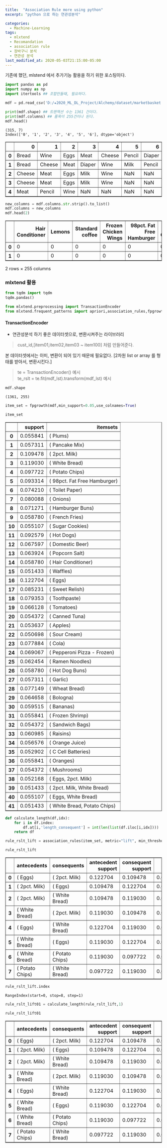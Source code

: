 ```yaml
---
title:  "Association Rule more using python"
excerpt: "python 으로 하는 연관성분석"

categories:
  - Machine-Learning
tags:
  - mlxtend
  - Recomandation
  - association rule
  - 장바구니 분석
  - 연관성 분석
last_modified_at: 2020-05-03T21:15:00-05:00
---
```


기존에 했던, mlstend 에서 추가기능 활용을 하기 위한 포스팅이다.


```python
import pandas as pd
import numpy as np
import itertools ## 조합만들때, 필요하다.
```


```python
mdf = pd.read_csv('D:/★2020_ML_DL_Project/Alchemy/dataset/marketbasket.csv',encoding='UTF8',header='infer')
```


```python
print(mdf.shape) ## 트랜잭션 수는 1361 건이다.
print(mdf.columns) ## 품목이 255건이나 된다.
mdf.head()
```

    (315, 7)
    Index(['0', '1', '2', '3', '4', '5', '6'], dtype='object')
    




<div>
<style scoped>
    .dataframe tbody tr th:only-of-type {
        vertical-align: middle;
    }

    .dataframe tbody tr th {
        vertical-align: top;
    }

    .dataframe thead th {
        text-align: right;
    }
</style>
<table border="1" class="dataframe">
  <thead>
    <tr style="text-align: right;">
      <th></th>
      <th>0</th>
      <th>1</th>
      <th>2</th>
      <th>3</th>
      <th>4</th>
      <th>5</th>
      <th>6</th>
    </tr>
  </thead>
  <tbody>
    <tr>
      <th>0</th>
      <td>Bread</td>
      <td>Wine</td>
      <td>Eggs</td>
      <td>Meat</td>
      <td>Cheese</td>
      <td>Pencil</td>
      <td>Diaper</td>
    </tr>
    <tr>
      <th>1</th>
      <td>Bread</td>
      <td>Cheese</td>
      <td>Meat</td>
      <td>Diaper</td>
      <td>Wine</td>
      <td>Milk</td>
      <td>Pencil</td>
    </tr>
    <tr>
      <th>2</th>
      <td>Cheese</td>
      <td>Meat</td>
      <td>Eggs</td>
      <td>Milk</td>
      <td>Wine</td>
      <td>NaN</td>
      <td>NaN</td>
    </tr>
    <tr>
      <th>3</th>
      <td>Cheese</td>
      <td>Meat</td>
      <td>Eggs</td>
      <td>Milk</td>
      <td>Wine</td>
      <td>NaN</td>
      <td>NaN</td>
    </tr>
    <tr>
      <th>4</th>
      <td>Meat</td>
      <td>Pencil</td>
      <td>Wine</td>
      <td>NaN</td>
      <td>NaN</td>
      <td>NaN</td>
      <td>NaN</td>
    </tr>
  </tbody>
</table>
</div>




```python
new_columns = mdf.columns.str.strip().to_list()
mdf.columns = new_columns
mdf.head(2)
```




<div>
<style scoped>
    .dataframe tbody tr th:only-of-type {
        vertical-align: middle;
    }

    .dataframe tbody tr th {
        vertical-align: top;
    }

    .dataframe thead th {
        text-align: right;
    }
</style>
<table border="1" class="dataframe">
  <thead>
    <tr style="text-align: right;">
      <th></th>
      <th>Hair Conditioner</th>
      <th>Lemons</th>
      <th>Standard coffee</th>
      <th>Frozen Chicken Wings</th>
      <th>98pct. Fat Free Hamburger</th>
      <th>Sugar Cookies</th>
      <th>Onions</th>
      <th>Deli Ham</th>
      <th>Dishwasher Detergent</th>
      <th>Beets</th>
      <th>...</th>
      <th>Lollipops</th>
      <th>Plain White Bread</th>
      <th>Blueberry Yogurt</th>
      <th>Frozen Chicken Thighs</th>
      <th>Mixed Vegetables</th>
      <th>Souring Pads</th>
      <th>Tuna Spread</th>
      <th>Toilet Paper</th>
      <th>White Wine</th>
      <th>Columbian Coffee</th>
    </tr>
  </thead>
  <tbody>
    <tr>
      <th>0</th>
      <td>0</td>
      <td>0</td>
      <td>0</td>
      <td>0</td>
      <td>0</td>
      <td>0</td>
      <td>0</td>
      <td>0</td>
      <td>0</td>
      <td>0</td>
      <td>...</td>
      <td>0</td>
      <td>0</td>
      <td>0</td>
      <td>0</td>
      <td>0</td>
      <td>0</td>
      <td>0</td>
      <td>0</td>
      <td>0</td>
      <td>0</td>
    </tr>
    <tr>
      <th>1</th>
      <td>0</td>
      <td>0</td>
      <td>0</td>
      <td>0</td>
      <td>0</td>
      <td>0</td>
      <td>0</td>
      <td>0</td>
      <td>0</td>
      <td>0</td>
      <td>...</td>
      <td>0</td>
      <td>0</td>
      <td>0</td>
      <td>0</td>
      <td>0</td>
      <td>0</td>
      <td>0</td>
      <td>0</td>
      <td>0</td>
      <td>0</td>
    </tr>
  </tbody>
</table>
<p>2 rows × 255 columns</p>
</div>



### mlxtend 활용


```python
from tqdm import tqdm
tqdm.pandas()
```


```python
from mlxtend.preprocessing import TransactionEncoder
from mlxtend.frequent_patterns import apriori,association_rules,fpgrowth
```

#### TransactionEncoder  
- 연관성분석 하기 좋은 데이터셋으로, 변환시켜주는 라이브러리
 > cust_id,[item01,item02,item03 ~ item100] 처럼 만들어준다.

본 데이터셋에서는 이미, 변환이 되어 있기 때문에 필요없다. [2차원 list or array 를 형태를 받아서, 변환시킨다.]  
> te = TransactionEncoder() 예시  
> te_rslt = te.fit(mdf_lst).transform(mdf_lst) 예시



```python
mdf.shape
```




    (1361, 255)




```python
item_set = fpgrowth(mdf,min_support=0.05,use_colnames=True)
```


```python
item_set
```




<div>
<style scoped>
    .dataframe tbody tr th:only-of-type {
        vertical-align: middle;
    }

    .dataframe tbody tr th {
        vertical-align: top;
    }

    .dataframe thead th {
        text-align: right;
    }
</style>
<table border="1" class="dataframe">
  <thead>
    <tr style="text-align: right;">
      <th></th>
      <th>support</th>
      <th>itemsets</th>
    </tr>
  </thead>
  <tbody>
    <tr>
      <th>0</th>
      <td>0.055841</td>
      <td>( Plums)</td>
    </tr>
    <tr>
      <th>1</th>
      <td>0.057311</td>
      <td>( Pancake Mix)</td>
    </tr>
    <tr>
      <th>2</th>
      <td>0.109478</td>
      <td>( 2pct. Milk)</td>
    </tr>
    <tr>
      <th>3</th>
      <td>0.119030</td>
      <td>( White Bread)</td>
    </tr>
    <tr>
      <th>4</th>
      <td>0.097722</td>
      <td>( Potato Chips)</td>
    </tr>
    <tr>
      <th>5</th>
      <td>0.093314</td>
      <td>( 98pct. Fat Free Hamburger)</td>
    </tr>
    <tr>
      <th>6</th>
      <td>0.074210</td>
      <td>( Toilet Paper)</td>
    </tr>
    <tr>
      <th>7</th>
      <td>0.080088</td>
      <td>( Onions)</td>
    </tr>
    <tr>
      <th>8</th>
      <td>0.071271</td>
      <td>( Hamburger Buns)</td>
    </tr>
    <tr>
      <th>9</th>
      <td>0.058780</td>
      <td>( French Fries)</td>
    </tr>
    <tr>
      <th>10</th>
      <td>0.055107</td>
      <td>( Sugar Cookies)</td>
    </tr>
    <tr>
      <th>11</th>
      <td>0.092579</td>
      <td>( Hot Dogs)</td>
    </tr>
    <tr>
      <th>12</th>
      <td>0.067597</td>
      <td>( Domestic Beer)</td>
    </tr>
    <tr>
      <th>13</th>
      <td>0.063924</td>
      <td>( Popcorn Salt)</td>
    </tr>
    <tr>
      <th>14</th>
      <td>0.058780</td>
      <td>( Hair Conditioner)</td>
    </tr>
    <tr>
      <th>15</th>
      <td>0.051433</td>
      <td>( Waffles)</td>
    </tr>
    <tr>
      <th>16</th>
      <td>0.122704</td>
      <td>( Eggs)</td>
    </tr>
    <tr>
      <th>17</th>
      <td>0.085231</td>
      <td>( Sweet Relish)</td>
    </tr>
    <tr>
      <th>18</th>
      <td>0.079353</td>
      <td>( Toothpaste)</td>
    </tr>
    <tr>
      <th>19</th>
      <td>0.066128</td>
      <td>( Tomatoes)</td>
    </tr>
    <tr>
      <th>20</th>
      <td>0.054372</td>
      <td>( Canned Tuna)</td>
    </tr>
    <tr>
      <th>21</th>
      <td>0.053637</td>
      <td>( Apples)</td>
    </tr>
    <tr>
      <th>22</th>
      <td>0.050698</td>
      <td>( Sour Cream)</td>
    </tr>
    <tr>
      <th>23</th>
      <td>0.077884</td>
      <td>( Cola)</td>
    </tr>
    <tr>
      <th>24</th>
      <td>0.069067</td>
      <td>( Pepperoni Pizza - Frozen)</td>
    </tr>
    <tr>
      <th>25</th>
      <td>0.062454</td>
      <td>( Ramen Noodles)</td>
    </tr>
    <tr>
      <th>26</th>
      <td>0.058780</td>
      <td>( Hot Dog Buns)</td>
    </tr>
    <tr>
      <th>27</th>
      <td>0.057311</td>
      <td>( Garlic)</td>
    </tr>
    <tr>
      <th>28</th>
      <td>0.077149</td>
      <td>( Wheat Bread)</td>
    </tr>
    <tr>
      <th>29</th>
      <td>0.064658</td>
      <td>( Bologna)</td>
    </tr>
    <tr>
      <th>30</th>
      <td>0.059515</td>
      <td>( Bananas)</td>
    </tr>
    <tr>
      <th>31</th>
      <td>0.055841</td>
      <td>( Frozen Shrimp)</td>
    </tr>
    <tr>
      <th>32</th>
      <td>0.054372</td>
      <td>( Sandwich Bags)</td>
    </tr>
    <tr>
      <th>33</th>
      <td>0.060985</td>
      <td>( Raisins)</td>
    </tr>
    <tr>
      <th>34</th>
      <td>0.056576</td>
      <td>( Orange Juice)</td>
    </tr>
    <tr>
      <th>35</th>
      <td>0.052902</td>
      <td>( C Cell Batteries)</td>
    </tr>
    <tr>
      <th>36</th>
      <td>0.055841</td>
      <td>( Oranges)</td>
    </tr>
    <tr>
      <th>37</th>
      <td>0.054372</td>
      <td>( Mushrooms)</td>
    </tr>
    <tr>
      <th>38</th>
      <td>0.052168</td>
      <td>( Eggs,  2pct. Milk)</td>
    </tr>
    <tr>
      <th>39</th>
      <td>0.051433</td>
      <td>( 2pct. Milk,  White Bread)</td>
    </tr>
    <tr>
      <th>40</th>
      <td>0.055107</td>
      <td>( Eggs,  White Bread)</td>
    </tr>
    <tr>
      <th>41</th>
      <td>0.051433</td>
      <td>( White Bread,  Potato Chips)</td>
    </tr>
  </tbody>
</table>
</div>




```python
def calculate_length(df,idx):
    for i in df.index:
        df.at[i,'length_consequent'] = int(len(list(df.iloc[i,idx])))
    return df
```


```python
rule_rslt_lift = association_rules(item_set, metric="lift", min_threshold=3.0) ## 0.53 / 5.6
```


```python
rule_rslt_lift
```




<div>
<style scoped>
    .dataframe tbody tr th:only-of-type {
        vertical-align: middle;
    }

    .dataframe tbody tr th {
        vertical-align: top;
    }

    .dataframe thead th {
        text-align: right;
    }
</style>
<table border="1" class="dataframe">
  <thead>
    <tr style="text-align: right;">
      <th></th>
      <th>antecedents</th>
      <th>consequents</th>
      <th>antecedent support</th>
      <th>consequent support</th>
      <th>support</th>
      <th>confidence</th>
      <th>lift</th>
      <th>leverage</th>
      <th>conviction</th>
    </tr>
  </thead>
  <tbody>
    <tr>
      <th>0</th>
      <td>( Eggs)</td>
      <td>( 2pct. Milk)</td>
      <td>0.122704</td>
      <td>0.109478</td>
      <td>0.052168</td>
      <td>0.425150</td>
      <td>3.883414</td>
      <td>0.038734</td>
      <td>1.549137</td>
    </tr>
    <tr>
      <th>1</th>
      <td>( 2pct. Milk)</td>
      <td>( Eggs)</td>
      <td>0.109478</td>
      <td>0.122704</td>
      <td>0.052168</td>
      <td>0.476510</td>
      <td>3.883414</td>
      <td>0.038734</td>
      <td>1.675861</td>
    </tr>
    <tr>
      <th>2</th>
      <td>( 2pct. Milk)</td>
      <td>( White Bread)</td>
      <td>0.109478</td>
      <td>0.119030</td>
      <td>0.051433</td>
      <td>0.469799</td>
      <td>3.946889</td>
      <td>0.038402</td>
      <td>1.661576</td>
    </tr>
    <tr>
      <th>3</th>
      <td>( White Bread)</td>
      <td>( 2pct. Milk)</td>
      <td>0.119030</td>
      <td>0.109478</td>
      <td>0.051433</td>
      <td>0.432099</td>
      <td>3.946889</td>
      <td>0.038402</td>
      <td>1.568093</td>
    </tr>
    <tr>
      <th>4</th>
      <td>( Eggs)</td>
      <td>( White Bread)</td>
      <td>0.122704</td>
      <td>0.119030</td>
      <td>0.055107</td>
      <td>0.449102</td>
      <td>3.773010</td>
      <td>0.040501</td>
      <td>1.599152</td>
    </tr>
    <tr>
      <th>5</th>
      <td>( White Bread)</td>
      <td>( Eggs)</td>
      <td>0.119030</td>
      <td>0.122704</td>
      <td>0.055107</td>
      <td>0.462963</td>
      <td>3.773010</td>
      <td>0.040501</td>
      <td>1.633586</td>
    </tr>
    <tr>
      <th>6</th>
      <td>( White Bread)</td>
      <td>( Potato Chips)</td>
      <td>0.119030</td>
      <td>0.097722</td>
      <td>0.051433</td>
      <td>0.432099</td>
      <td>4.421702</td>
      <td>0.039801</td>
      <td>1.588793</td>
    </tr>
    <tr>
      <th>7</th>
      <td>( Potato Chips)</td>
      <td>( White Bread)</td>
      <td>0.097722</td>
      <td>0.119030</td>
      <td>0.051433</td>
      <td>0.526316</td>
      <td>4.421702</td>
      <td>0.039801</td>
      <td>1.859825</td>
    </tr>
  </tbody>
</table>
</div>




```python
rule_rslt_lift.index
```




    RangeIndex(start=0, stop=8, step=1)




```python
rule_rslt_lift01 = calculate_length(rule_rslt_lift,1)
```


```python
rule_rslt_lift01
```




<div>
<style scoped>
    .dataframe tbody tr th:only-of-type {
        vertical-align: middle;
    }

    .dataframe tbody tr th {
        vertical-align: top;
    }

    .dataframe thead th {
        text-align: right;
    }
</style>
<table border="1" class="dataframe">
  <thead>
    <tr style="text-align: right;">
      <th></th>
      <th>antecedents</th>
      <th>consequents</th>
      <th>antecedent support</th>
      <th>consequent support</th>
      <th>support</th>
      <th>confidence</th>
      <th>lift</th>
      <th>leverage</th>
      <th>conviction</th>
      <th>length_consequent</th>
    </tr>
  </thead>
  <tbody>
    <tr>
      <th>0</th>
      <td>( Eggs)</td>
      <td>( 2pct. Milk)</td>
      <td>0.122704</td>
      <td>0.109478</td>
      <td>0.052168</td>
      <td>0.425150</td>
      <td>3.883414</td>
      <td>0.038734</td>
      <td>1.549137</td>
      <td>1.0</td>
    </tr>
    <tr>
      <th>1</th>
      <td>( 2pct. Milk)</td>
      <td>( Eggs)</td>
      <td>0.109478</td>
      <td>0.122704</td>
      <td>0.052168</td>
      <td>0.476510</td>
      <td>3.883414</td>
      <td>0.038734</td>
      <td>1.675861</td>
      <td>1.0</td>
    </tr>
    <tr>
      <th>2</th>
      <td>( 2pct. Milk)</td>
      <td>( White Bread)</td>
      <td>0.109478</td>
      <td>0.119030</td>
      <td>0.051433</td>
      <td>0.469799</td>
      <td>3.946889</td>
      <td>0.038402</td>
      <td>1.661576</td>
      <td>1.0</td>
    </tr>
    <tr>
      <th>3</th>
      <td>( White Bread)</td>
      <td>( 2pct. Milk)</td>
      <td>0.119030</td>
      <td>0.109478</td>
      <td>0.051433</td>
      <td>0.432099</td>
      <td>3.946889</td>
      <td>0.038402</td>
      <td>1.568093</td>
      <td>1.0</td>
    </tr>
    <tr>
      <th>4</th>
      <td>( Eggs)</td>
      <td>( White Bread)</td>
      <td>0.122704</td>
      <td>0.119030</td>
      <td>0.055107</td>
      <td>0.449102</td>
      <td>3.773010</td>
      <td>0.040501</td>
      <td>1.599152</td>
      <td>1.0</td>
    </tr>
    <tr>
      <th>5</th>
      <td>( White Bread)</td>
      <td>( Eggs)</td>
      <td>0.119030</td>
      <td>0.122704</td>
      <td>0.055107</td>
      <td>0.462963</td>
      <td>3.773010</td>
      <td>0.040501</td>
      <td>1.633586</td>
      <td>1.0</td>
    </tr>
    <tr>
      <th>6</th>
      <td>( White Bread)</td>
      <td>( Potato Chips)</td>
      <td>0.119030</td>
      <td>0.097722</td>
      <td>0.051433</td>
      <td>0.432099</td>
      <td>4.421702</td>
      <td>0.039801</td>
      <td>1.588793</td>
      <td>1.0</td>
    </tr>
    <tr>
      <th>7</th>
      <td>( Potato Chips)</td>
      <td>( White Bread)</td>
      <td>0.097722</td>
      <td>0.119030</td>
      <td>0.051433</td>
      <td>0.526316</td>
      <td>4.421702</td>
      <td>0.039801</td>
      <td>1.859825</td>
      <td>1.0</td>
    </tr>
  </tbody>
</table>
</div>




```python

```
